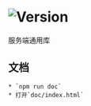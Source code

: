 # ![Version](https://img.shields.io/badge/version-9.62.25-green.svg)

服务端通用库

## 文档
    * `npm run doc`
    * 打开`doc/index.html`